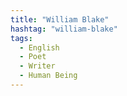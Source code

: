 ```yaml
---
title: "William Blake"
hashtag: "william-blake"
tags:
  - English
  - Poet
  - Writer
  - Human Being
---
```

